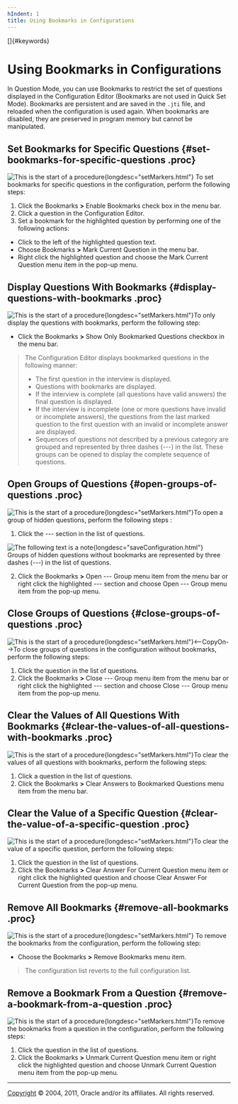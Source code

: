```yaml
---
hIndent: 1
title: Using Bookmarks in Configurations
---
```


[]{#keywords}

# Using Bookmarks in Configurations

In Question Mode, you can use Bookmarks to restrict the set of questions displayed in the
Configuration Editor (Bookmarks are not used in Quick Set Mode). Bookmarks are persistent and are
saved in the `.jti` file, and reloaded when the configuration is used again. When bookmarks are
disabled, they are preserved in program memory but cannot be manipulated.

## Set Bookmarks for Specific Questions {#set-bookmarks-for-specific-questions .proc}

![This is the start of a procedure](../../images/hg_proc.gif){longdesc="setMarkers.html"} To set
bookmarks for specific questions in the configuration, perform the following steps:

1.  Click the Bookmarks **\>** Enable Bookmarks check box in the menu bar.
2.  Click a question in the Configuration Editor.
3.  Set a bookmark for the highlighted question by performing one of the following actions:

-   Click to the left of the highlighted question text.
-   Choose Bookmarks **\>** Mark Current Question in the menu bar.
-   Right click the highlighted question and choose the Mark Current Question menu item in the
    pop-up menu.

## Display Questions With Bookmarks {#display-questions-with-bookmarks .proc}

![This is the start of a procedure](../../images/hg_proc.gif){longdesc="setMarkers.html"}To only
display the questions with bookmarks, perform the following step:

-   Click the Bookmarks **\>** Show Only Bookmarked Questions checkbox in the menu bar.

> The Configuration Editor displays bookmarked questions in the following manner:
>
> -   The first question in the interview is displayed.
> -   Questions with bookmarks are displayed.
> -   If the interview is complete (all questions have valid answers) the final question is
>     displayed.
> -   If the interview is incomplete (one or more questions have invalid or incomplete answers), the
>     questions from the last marked question to the first question with an invalid or incomplete
>     answer are displayed.
> -   Sequences of questions not described by a previous category are grouped and represented by
>     three dashes (\-\--) in the list. These groups can be opened to display the complete sequence
>     of questions.

## Open Groups of Questions {#open-groups-of-questions .proc}

![This is the start of a procedure](../../images/hg_proc.gif){longdesc="setMarkers.html"}To open a
group of hidden questions, perform the following steps :

1.  Click the \-\-- section in the list of questions.

![The following text is a note](../../images/hg_note.gif){longdesc="saveConfiguration.html"}\
Groups of hidden questions without bookmarks are represented by three dashes (\-\--) in the list of
questions.

2.  Click the Bookmarks **\>** Open \-\-- Group menu item from the menu bar or right click the
    highlighted \-\-- section and choose Open \-\-- Group menu item from the pop-up menu.

## Close Groups of Questions {#close-groups-of-questions .proc}

![This is the start of a
procedure](../../images/hg_proc.gif){longdesc="setMarkers.html"}\<\--CopyOn\--\>To close groups of
questions in the configuration without bookmarks, perform the following steps:

1.  Click the question in the list of questions.
2.  Click the Bookmarks **\>** Close \-\-- Group menu item from the menu bar or right click the
    highlighted \-\-- section and choose Close \-\-- Group menu item from the pop-up menu.

## Clear the Values of All Questions With Bookmarks {#clear-the-values-of-all-questions-with-bookmarks .proc}

![This is the start of a procedure](../../images/hg_proc.gif){longdesc="setMarkers.html"}To clear
the values of all questions with bookmarks, perform the following steps:

1.  Click a question in the list of questions.
2.  Click the Bookmarks **\>** Clear Answers to Bookmarked Questions menu item from the menu bar.

## Clear the Value of a Specific Question {#clear-the-value-of-a-specific-question .proc}

![This is the start of a procedure](../../images/hg_proc.gif){longdesc="setMarkers.html"}To clear
the value of a specific question, perform the following steps:

1.  Click the question in the list of questions.
2.  Click the Bookmarks **\>** Clear Answer For Current Question menu item or right click the
    highlighted question and choose Clear Answer For Current Question from the pop-up menu.

## Remove All Bookmarks {#remove-all-bookmarks .proc}

![This is the start of a procedure](../../images/hg_proc.gif){longdesc="setMarkers.html"} To remove
the bookmarks from the configuration, perform the following step:

-   Choose the Bookmarks **\>** Remove Bookmarks menu item.

> The configuration list reverts to the full configuration list.

## Remove a Bookmark From a Question {#remove-a-bookmark-from-a-question .proc}

![This is the start of a procedure](../../images/hg_proc.gif){longdesc="setMarkers.html"}To remove
the bookmarks from a question in the configuration, perform the following steps:

1.  Click the question in the list of questions.
2.  Click the Bookmarks **\>** Unmark Current Question menu item or right click the highlighted
    question and choose Unmark Current Question menu item from the pop-up menu.

----------------------------------------------------------------------------------------------------

[Copyright](../copyright.html) © 2004, 2011, Oracle and/or its affiliates. All rights reserved.
